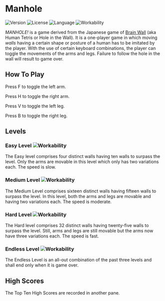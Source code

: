 # Manhole
![Version](https://img.shields.io/badge/version-1.0.2-green.svg?style=flat-square) 
![License](https://img.shields.io/badge/license-Free-green.svg?style=flat-square) 
![Language](https://img.shields.io/badge/language-Assembly-brown.svg?style=flat-square) 
![Workability](https://img.shields.io/badge/functionality-Not%20so%20much-red.svg?style=flat-square) 

*MANHOLE!* is a game derived from the Japanese game of [Brain Wall](https://youtu.be/zL4HSk4MUUw) (aka Human Tetris or Hole in the Wall). It is a one-player game in which moving _walls_ having a certain shape or posture of a human has to be imitated by the player. With the use of certain keyboard combinations, the player can toggle the movements of the arms and legs. Failure to follow the hole in the wall will result to game over.


How To Play
-----------
Press F to toggle the left arm.

Press H to toggle the right arm.

Press V to toggle the left leg.

Press B to toggle the right leg.


Levels
------
### Easy Level ![Workability](https://img.shields.io/badge/workability-In%20Progress-yellow.svg?style=flat-square) 

The Easy level comprises four distinct walls having ten walls to surpass the level. 
Only the arms are movable in this level which only has two variations each. The speed is slow.


### Medium Level ![Workability](https://img.shields.io/badge/workability-No-Red.svg?style=flat-square) 

The Medium Level comprises sixteen distinct walls having fifteen walls to surpass the level.
In this level, both the arms and legs are movable and having two variations each. The speed is moderate.


### Hard Level ![Workability](https://img.shields.io/badge/workability-No-Red.svg?style=flat-square) 

The Hard level comprises 32 distinct walls having twenty-five walls to surpass the level.
Still, arms and legs are still movable but the arms now have three variations each. The speed is fast.


### Endless Level ![Workability](https://img.shields.io/badge/workability-No-Red.svg?style=flat-square) 

The Endless Level is an all-out combination of the past three levels and shall end only when it is game over.

High Scores
-----------
The Top Ten High Scores are recorded in another pane.
